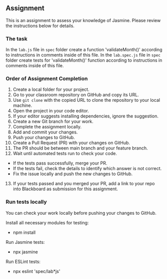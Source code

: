## Assignment

This is an assignment to assess your knowledge of Jasmine. Please review the instructions below for details.

### The task

In the `lab.js` file in `spec` folder create a function 'validateMonth()' according to instructions in comments inside of this file.
In the `lab.spec.js` file in `spec` folder create tests for 'validateMonth()' function according to instructions in comments inside of this file.

### Order of Assignment Completion

1. Create a local folder for your project.
2. Go to your classroom repository on GitHub and copy its URL.
3. Use `git clone` with the copied URL to clone the repository to your local machine.
4. Open the project in your code editor.
5. If your editor suggests installing dependencies, ignore the suggestion.
6. Create a new Git branch for your work.
7. Complete the assignment locally.
8. Add and commit your changes.
9. Push your changes to GitHub.
10. Create a Pull Request (PR) with your changes on GitHub.
11. The PR should be between main branch and your feature branch.
12. Wait until automated tests run to check your code. 
- If the tests pass successfully, merge your PR.
- If the tests fail, check the details to identify which answer is not correct.
- Fix the issue locally and push the new changes to GitHub.
13. If your tests passed and you merged your PR, add a link to your repo into Blackboard as submission for this assignment.

### Run tests locally

You can check your work locally before pushing your changes to GitHub.

Install all necessary modules for testing:
- npm install

Run Jasmine tests:
- npx jasmine

Run ESLint tests:
- npx eslint 'spec/lab*js'


